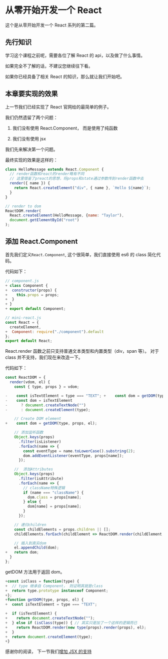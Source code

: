 # 从零开始开发一个 React

这个是从零开始开发一个 React 系列的第二篇。

## 先行知识

学习这个课程之前呢，需要各位了解 React 的 api，以及做了什么事情。

如果完全不了解的话，不建议您继续往下看。

如果你已经具备了相关 React 的知识，那么就让我们开始吧。

## 本章要实现的效果

上一节我们已经实现了 React 官网给的最简单的例子。

我们仍然遗留了两个问题：

1.  我们没有使用 React.Component， 而是使用了纯函数

2.  我们没有使用 jsx

我们先来解决第一个问题。

最终实现的效果是这样的：

```js
class HelloMessage extends React.Component {
  // render函数和react的render略有不同
  // 这里借鉴了preact的思想，将props和state通过参数传到render函数中去
  render({ name }) {
    return React.createElement("div", { name }, `Hello ${name}`);
  }
}

// render to dom
ReactDOM.render(
  React.createElement(HelloMessage, {name: "Taylor"),
  document.getElementById("root")
);
```

## 添加 React.Component

首先我们定义`React.Component`,
这个很简单，我们直接使用 es6 的 class 简化代码。

代码如下：

```js
// component.js
+ class Component {
+  constructor(props) {
+    this.props = props;
+  }
+ }
+ export default Component;

// mini-react.js
const React = {
  createElement,
+  Component: require("./component").default
};
export default React;
```

React.render 函数之前只支持普通文本类型和内置类型（div，span 等）。
对于 class 并不支持，我们现在来改造一下。

代码如下：

```js
const ReactDOM = {
  render(vdom, el) {
    const { type, props } = vdom;

-    const isTextElement = type === "TEXT";	+    const dom = getDOM(type, props, el);
-    const dom = isTextElement
-      ? document.createTextNode("")
-      : document.createElement(type);

    // Create DOM element
+    const dom = getDOM(type, props, el);

    // 添加监听函数
    Object.keys(props)
      .filter(isListener)
      .forEach(name => {
        const eventType = name.toLowerCase().substring(2);
        dom.addEventListener(eventType, props[name]);
      });

    //  添加Attributes
    Object.keys(props)
      .filter(isAttribute)
      .forEach(name => {
        // className特殊逻辑
        if (name === "className") {
          dom.class = props[name];
        } else {
          dom[name] = props[name];
        }
      });

    // 递归children
    const childElements = props.children || [];
    childElements.forEach(childElement => ReactDOM.render(childElement, dom));

    // 插入到真实dom
    el.appendChild(dom);
+   return dom;
  }
};
```

getDOM 方法用于返回 dom。

```js
+const isClass = function(type) {
+  // type 继承自 Component， 则证明其就是class
+  return type.prototype instanceof Component;
+};
+function getDOM(type, props, el) {
+  const isTextElement = type === "TEXT";

+  if (isTextElement) {
+    return document.createTextNode("");
+  } else if (isClass(type)) { // 其实只是加了一个这样的逻辑而已
+    return ReactDOM.render(new type(props).render(props), el);
+  }
+  return document.createElement(type);
+}
```

感谢你的阅读， 下一节我们[增加 JSX 的支持](https://github.com/azl397985856/mono-react/tree/lecture/part3)
